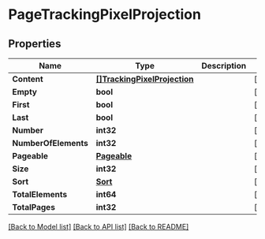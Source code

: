 # PageTrackingPixelProjection

## Properties

Name | Type | Description | Notes
------------ | ------------- | ------------- | -------------
**Content** | [**[]TrackingPixelProjection**](TrackingPixelProjection) |  | [optional] 
**Empty** | **bool** |  | [optional] 
**First** | **bool** |  | [optional] 
**Last** | **bool** |  | [optional] 
**Number** | **int32** |  | [optional] 
**NumberOfElements** | **int32** |  | [optional] 
**Pageable** | [**Pageable**](Pageable) |  | [optional] 
**Size** | **int32** |  | [optional] 
**Sort** | [**Sort**](Sort) |  | [optional] 
**TotalElements** | **int64** |  | [optional] 
**TotalPages** | **int32** |  | [optional] 

[[Back to Model list]](../README#documentation-for-models) [[Back to API list]](../README#documentation-for-api-endpoints) [[Back to README]](../README)


